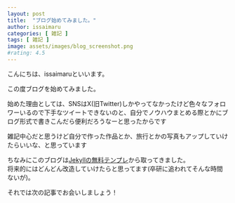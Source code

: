 ```yaml
---
layout: post
title:  "ブログ始めてみました。"
author: issaimaru
categories: [ 雑記 ]
tags: [ 雑記 ]
image: assets/images/blog_screenshot.png
#rating: 4.5
---
```


こんにちは、issaimaruといいます。<br>

この度ブログを始めてみました。<br>

始めた理由としては、SNSはX(旧Twitter)しかやってなかったけど色々なフォロワーいるので下手なツイートできないのと、自分でノウハウまとめる際とかにブログ形式で書きこんだら便利だろうなーと思ったからです<br>

雑記中心だと思うけど自分で作った作品とか、旅行とかの写真もアップしていけたらいいな、と思っています<br>

ちなみにこのブログは[Jekyllの無料テンプレ](https://www.wowthemes.net/memoirs-free-jekyll-theme/)から取ってきました。<br>
将来的にはどんどん改造していけたらと思ってます(卒研に追われてそんな時間ないが)。<br>

それでは次の記事でお会いしましょう！
